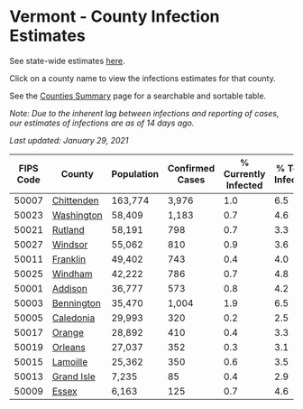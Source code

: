 # Vermont - County Infection Estimates

See state-wide estimates [here](/infections/us-vt).

Click on a county name to view the infections estimates for that county.

See the [Counties Summary](/infections/summary-counties) page for a searchable and sortable table.

*Note: Due to the inherent lag between infections and reporting of cases, our estimates of infections are as of 14 days ago.*

*Last updated: January 29, 2021*

|   FIPS Code |                   County |   Population |   Confirmed Cases |   % Currently Infected |   % Total Infected |
|-------------|--------------------------|--------------|-------------------|------------------------|--------------------|
|       50007 | [Chittenden](chittenden) |      163,774 |             3,976 |                    1.0 |                6.5 |
|       50023 | [Washington](washington) |       58,409 |             1,183 |                    0.7 |                4.6 |
|       50021 |       [Rutland](rutland) |       58,191 |               798 |                    0.7 |                3.3 |
|       50027 |       [Windsor](windsor) |       55,062 |               810 |                    0.9 |                3.6 |
|       50011 |     [Franklin](franklin) |       49,402 |               743 |                    0.4 |                4.0 |
|       50025 |       [Windham](windham) |       42,222 |               786 |                    0.7 |                4.8 |
|       50001 |       [Addison](addison) |       36,777 |               573 |                    0.8 |                4.2 |
|       50003 | [Bennington](bennington) |       35,470 |             1,004 |                    1.9 |                6.5 |
|       50005 |   [Caledonia](caledonia) |       29,993 |               320 |                    0.2 |                2.5 |
|       50017 |         [Orange](orange) |       28,892 |               410 |                    0.4 |                3.3 |
|       50019 |       [Orleans](orleans) |       27,037 |               352 |                    0.3 |                3.1 |
|       50015 |     [Lamoille](lamoille) |       25,362 |               350 |                    0.6 |                3.5 |
|       50013 | [Grand Isle](grand-isle) |        7,235 |                85 |                    0.4 |                2.9 |
|       50009 |           [Essex](essex) |        6,163 |               125 |                    0.7 |                4.6 |